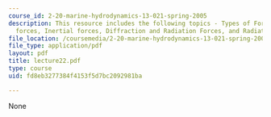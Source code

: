 ```yaml
---
course_id: 2-20-marine-hydrodynamics-13-021-spring-2005
description: This resource includes the following topics - Types of Forces, Viscous
  forces, Inertial forces, Diffraction and Radiation Forces, and Radiation Force.
file_location: /coursemedia/2-20-marine-hydrodynamics-13-021-spring-2005/fd8eb3277384f4153f5d7bc2092981ba_lecture22.pdf
file_type: application/pdf
layout: pdf
title: lecture22.pdf
type: course
uid: fd8eb3277384f4153f5d7bc2092981ba

---
```

None
